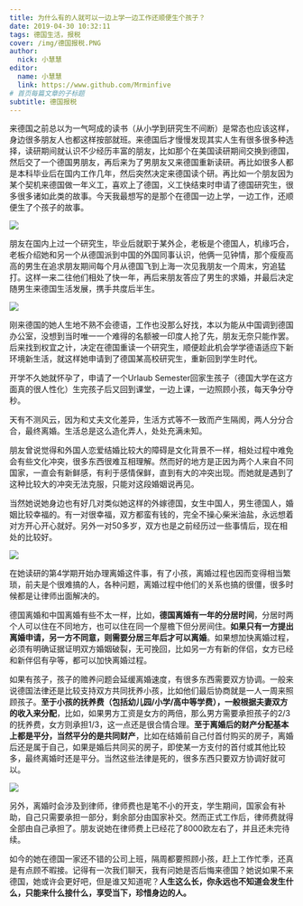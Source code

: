 ```yaml
---
title: 为什么有的人就可以一边上学一边工作还顺便生个孩子？
date: 2019-04-30 10:32:11
tags: 德国生活，报税
cover: /img/德国报税.PNG
author: 
  nick: 小慧慧
editor:
  name: 小慧慧
  link: https://www.github.com/Mrminfive
# 首页每篇文章的子标题
subtitle: 德国报税
---
```


来德国之前总以为一气呵成的读书（从小学到研究生不间断）是常态也应该这样，身边很多朋友人也都这样按部就班。来德国后才慢慢发现其实人生有很多很多种选择，读研期间就认识不少经历丰富的朋友，比如那个在美国读研期间交换到德国，然后交了一个德国男朋友，再后来为了男朋友又来德国重新读研。再比如很多人都是本科毕业后在国内工作几年，然后突然决定来德国读个研。再比如一个朋友因为某个契机来德国做一年义工，喜欢上了德国，义工快结束时申请了德国研究生，很多很多诸如此类的故事。今天我最想写的是那个在德国一边上学，一边工作，还顺便生了个孩子的故事。

  

![](https://mmbiz.qpic.cn/mmbiz_jpg/rW3MWnUicJ7cNlkZJawZqYZ4tHyxLAdSS2jS0uMeQrCJACqen43NFlQnbPPZnNic7KEhg2TcJFu8nHibYKXRWld0g/640?wx_fmt=jpeg)

  

朋友在国内上过一个研究生，毕业后就职于某外企，老板是个德国人，机缘巧合，老板介绍她和另一个从德国派到中国的外国同事认识，他俩一见钟情，那个瘦瘦高高的男生在追求朋友期间每个月从德国飞到上海一次见我朋友一个周末，穷追猛打。这样一来二往他们相处了快一年，再后来朋友答应了男生的求婚，并最后决定随男生来德国生活发展，携手共度后半生。

  

![](https://mmbiz.qpic.cn/mmbiz_jpg/rW3MWnUicJ7cNlkZJawZqYZ4tHyxLAdSSEqosqiaDDSa52svLWpQBpibgib5DcVGxSB6srialFT10PuicPUicDPd8jv0Q/640?wx_fmt=jpeg)

  

刚来德国的她人生地不熟不会德语，工作也没那么好找，本以为能从中国调到德国办公室，没想到当时唯一一个难得的名额被一印度人抢了先，朋友无奈只能作罢。后来找到权宜之计，决定在德国重读一个研究生，顺便趁此机会学学德语适应下新环境新生活，就这样她申请到了德国某高校研究生，重新回到学生时代。

  

开学不久她就怀孕了，申请了一个Urlaub Semester回家生孩子（德国大学在这方面真的很人性化）生完孩子后又回到课堂，一边上课，一边照顾小孩，每天争分夺秒。

  

天有不测风云，因为和丈夫文化差异，生活方式等不一致而产生隔阂，两人分分合合，最终离婚。生活总是这么造化弄人，处处充满未知。

  

朋友曾说觉得和外国人恋爱结婚比较大的障碍是文化背景不一样，相处过程中难免会有些文化冲突，很多东西很难互相理解。然而好的地方是正因为两个人来自不同国家，一直会有新鲜感，有利于感情保鲜，直到有大的冲突出现。而她就是遇到了这种比较大的冲突无法克服，只能对这段婚姻说再见。

  

当然她说她身边也有好几对类似她这样的外嫁德国，女生中国人，男生德国人，婚姻比较幸福的。有一对很幸福，双方都蛮有钱的，完全不操心柴米油盐，永远想着对方开心开心就好。另外一对50多岁，双方也是之前经历过一些事情后，现在相处的比较好。

  

![](https://mmbiz.qpic.cn/mmbiz_jpg/rW3MWnUicJ7cNlkZJawZqYZ4tHyxLAdSSJ2LOegJ43tTXI1UaMTCaiaOmlsKQMibK2MB4zvk1PKiahUpibP8bvLsibhw/640?wx_fmt=jpeg)

  

在她读研的第4学期开始办理离婚这件事，有了小孩，离婚过程也因而变得相当繁琐，前夫是个很难搞的人，各种问题，离婚过程中他们的关系也搞的很僵，很多时候都是让律师出面解决的。

  

德国离婚和中国离婚有些不太一样，比如，**德国离婚有一年的分居时间**，分居时两个人可以住在不同地方，也可以住在同一个屋檐下但分房间住。**如果只有一方提出离婚申请，另一方不同意，则需要分居三年后才可以离婚**。如果想加快离婚过程，必须有明确证据证明双方婚姻破裂，无可挽回，比如另一方有新的伴侣，女方已经和新伴侣有孕等，都可以加快离婚过程。

  

如果有孩子，孩子的赡养问题会延缓离婚速度，有很多东西需要双方协调。一般来说德国法律还是比较支持双方共同抚养小孩，比如他们最后协商就是一人一周来照顾孩子。**至于小孩的抚养费（包括幼儿园/小学/高中等学费），一般根据夫妻双方的收入来分配**，比如，如果男方工资是女方的两倍，那么男方需要承担孩子的2/3的抚养费，女方则承担1/3，这一点还是很合情合理。**至于离婚后的财产分配基本上都是平分，当然平分的是共同财产**，比如在结婚前自己付首付购买的房子，离婚后还是属于自己，如果是婚后共同买的房子，即使某一方支付的首付或其他比较多，最终离婚时还是平分。当然这些法律是死的，很多东西只要双方协调好就可以。

  

![](https://mmbiz.qpic.cn/mmbiz_jpg/rW3MWnUicJ7cElNsjRtjxatDGFIrpDp5oe7r5hG8QLkCVrUQDSm0JT3E9ExpIlr2hhJh1Aia1SMcU6O8TTZtSUaw/640?wx_fmt=jpeg)

  

另外，离婚时会涉及到律师，律师费也是笔不小的开支，学生期间，国家会有补助，自己只需要承担一部分，剩余部分由国家补交。然而正式工作后，律师费就得全部由自己承担了。朋友说她在律师费上已经花了8000欧左右了，并且还未完待续。

  

如今的她在德国一家还不错的公司上班，隔周都要照顾小孩，赶上工作忙季，还真是有点顾不暇接。记得有一次我们聊天，我有问她是否后悔来德国？她说如果不来德国，她或许会更好吧，但是谁又知道呢？**人生这么长，你永远也不知道会发生什么，只能来什么接什么，享受当下，珍惜身边的人。**